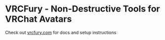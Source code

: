 # VRCFury - Non-Destructive Tools for VRChat Avatars

Check out [vrcfury.com](https://vrcfury.com) for docs and setup instructions
